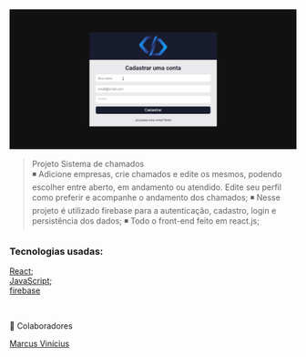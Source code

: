 
<img src="./src/assets/sistemachamados.gif">


>Projeto Sistema de chamados<br>
◾ Adicione empresas, crie chamados e edite os mesmos, podendo escolher entre aberto, em andamento ou atendido. Edite seu perfil como preferir e acompanhe o andamento dos chamados;
◾  Nesse projeto é utilizado firebase para a autenticação, cadastro, login e persistência dos dados;
◾  Todo o front-end feito em react.js;
##
### Tecnologias usadas:
<a href="https://pt-br.reactjs.org/docs/getting-started.html" target="blank">React</a>;
<br>
<a href="https://developer.mozilla.org/pt-BR/docs/Web/JavaScript" target="blank">JavaScript</a>;
<br>
<a href="https://firebase.google.com/docs">firebase</a>

<br>

 🤝 Colaboradores

<a href="https://www.linkedin.com/in/marcusviniciusbeghelisantos/" target="_blank">Marcus Vinícius</a><br>

